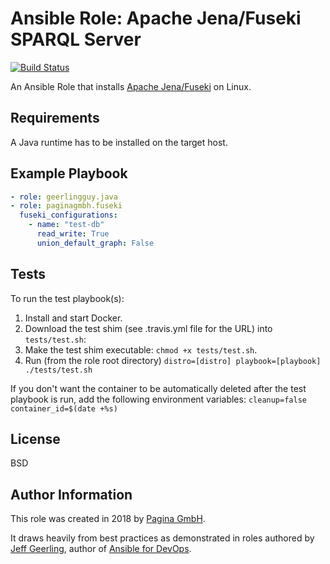 # Ansible Role: Apache Jena/Fuseki SPARQL Server

[![Build Status](https://travis-ci.org/paginagmbh/ansible-role-fuseki.svg?branch=master)](https://travis-ci.org/paginagmbh/ansible-role-fuseki)

An Ansible Role that installs [Apache
Jena/Fuseki](https://jena.apache.org/documentation/fuseki2/) on Linux.

## Requirements

A Java runtime has to be installed on the target host.

## Example Playbook

``` yaml
- role: geerlingguy.java
- role: paginagmbh.fuseki
  fuseki_configurations:
    - name: "test-db"
      read_write: True
      union_default_graph: False
```

## Tests

To run the test playbook(s):

  1. Install and start Docker.
  1. Download the test shim (see .travis.yml file for the URL) into
     `tests/test.sh`:
  1. Make the test shim executable: `chmod +x tests/test.sh`.
  1. Run (from the role root directory) `distro=[distro]
     playbook=[playbook] ./tests/test.sh`

If you don't want the container to be automatically deleted after the
test playbook is run, add the following environment variables:
`cleanup=false container_id=$(date +%s)`

## License

BSD

## Author Information

This role was created in 2018 by [Pagina GmbH](https://www.pagina.gmbh/).

It draws heavily from best practices as demonstrated in roles authored
by [Jeff Geerling](https://www.jeffgeerling.com/), author of [Ansible
for DevOps](https://www.ansiblefordevops.com/).
